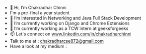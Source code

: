 - 👋 Hi, I’m Chakradhar Chinni
- I'm a pre-final a year student 
- 👀 I’m interested in Networking and Java Full Stack Development
- 🌱 I’m currently working on Django and Chrome Extensions
- 💞️ I’m currently working as a TCW intern at geeksforgeeks
- 📫 Let's connect on www.linkedin.com/in/chakradharchinni
- Talk to me at : chakradharcse872@gmail.com
- Have a look at my medium : 
<!---
Chakradhar-Chinni/Chakradhar-Chinni is a ✨ special ✨ repository because its `README.md` (this file) appears on your GitHub profile.
You can click the Preview link to take a look at your changes.
--->
